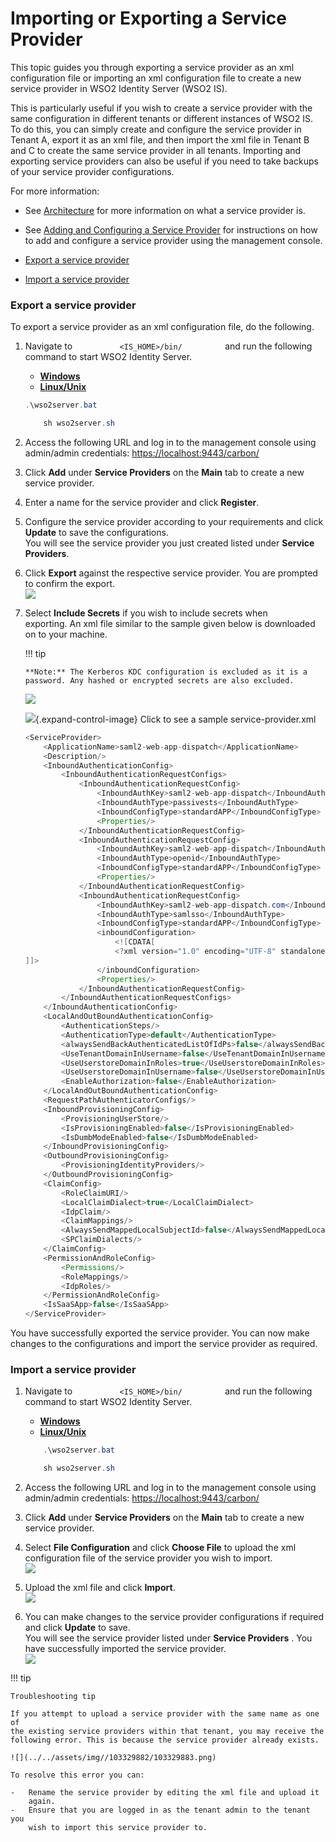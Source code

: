 # Importing or Exporting a Service Provider

This topic guides you through exporting a service provider as an xml
configuration file or importing an xml configuration file to create a
new service provider in WSO2 Identity Server (WSO2 IS).

This is particularly useful if you wish to create a service provider
with the same configuration in different tenants or different instances
of WSO2 IS. To do this, you can simply create and configure the service
provider in Tenant A, export it as an xml file, and then import the xml
file in Tenant B and C to create the same service provider in all
tenants. Importing and exporting service providers can also be useful if
you need to take backups of your service provider configurations.

For more information:

-   See
    [Architecture](Architecture_103329008.html#Architecture-Componentsofthearchitecture)
    for more information on what a service provider is.
-   See [Adding and Configuring a Service
    Provider](_Adding_and_Configuring_a_Service_Provider_) for
    instructions on how to add and configure a service provider using
    the management console.

-   [Export a service
    provider](#ImportingorExportingaServiceProvider-Exportaserviceprovider)
-   [Import a service
    provider](#ImportingorExportingaServiceProvider-Importaserviceprovider)

### Export a service provider

To export a service provider as an xml configuration file, do the
following.

1.  Navigate to `           <IS_HOME>/bin/          ` and run the
    following command to start WSO2 Identity Server.

    -   [**Windows**](#71c9b280327f4989aadcf36d700c6f3d)
    -   [**Linux/Unix**](#6cc50318e2ac49dbad31d8314f1d950e)

    ``` java
    .\wso2server.bat
    ```

    ``` java
        sh wso2server.sh
    ```

2.  Access the following URL and log in to the management console using
    admin/admin credentials: <https://localhost:9443/carbon/>

3.  Click **Add** under **Service Providers** on the **Main** tab to
    create a new service provider.
4.  Enter a name for the service provider and click **Register**.
5.  Configure the service provider according to your requirements and
    click **Update** to save the configurations.  
    You will see the service provider you just created listed under
    **Service Providers**.
6.  Click **Export** against the respective service provider. You are
    prompted to confirm the export.  
    ![](../../assets/img//103329882/103329888.png) 
7.  Select **Include Secrets** if you wish to include secrets when
    exporting. An xml file similar to the sample given below is
    downloaded on to your machine.

    !!! tip
    
        **Note:** The Kerberos KDC configuration is excluded as it is a
        password. Any hashed or encrypted secrets are also excluded.
    

    ![](../../assets/img//103329882/103329887.png) 

    ![](images/icons/grey_arrow_down.png){.expand-control-image} Click
    to see a sample service-provider.xml

    ``` java
    <ServiceProvider>
        <ApplicationName>saml2-web-app-dispatch</ApplicationName>
        <Description/>
        <InboundAuthenticationConfig>
            <InboundAuthenticationRequestConfigs>
                <InboundAuthenticationRequestConfig>
                    <InboundAuthKey>saml2-web-app-dispatch</InboundAuthKey>
                    <InboundAuthType>passivests</InboundAuthType>
                    <InboundConfigType>standardAPP</InboundConfigType>
                    <Properties/>
                </InboundAuthenticationRequestConfig>
                <InboundAuthenticationRequestConfig>
                    <InboundAuthKey>saml2-web-app-dispatch</InboundAuthKey>
                    <InboundAuthType>openid</InboundAuthType>
                    <InboundConfigType>standardAPP</InboundConfigType>
                    <Properties/>
                </InboundAuthenticationRequestConfig>
                <InboundAuthenticationRequestConfig>
                    <InboundAuthKey>saml2-web-app-dispatch.com</InboundAuthKey>
                    <InboundAuthType>samlsso</InboundAuthType>
                    <InboundConfigType>standardAPP</InboundConfigType>
                    <inboundConfiguration>
                        <![CDATA[
                        <?xml version="1.0" encoding="UTF-8" standalone="yes"?><samlssoServiceProviderDTO><issuer>saml2-web-app-dispatch.com</issuer><assertionConsumerUrls><assertionConsumerUrl>http://localhost.com:8080/saml2-web-app-dispatch.com/consumer</assertionConsumerUrl></assertionConsumerUrls><defaultAssertionConsumerUrl>http://localhost.com:8080/saml2-web-app-dispatch.com/consumer</defaultAssertionConsumerUrl><certAlias>wso2carbon</certAlias><loginPageURL></loginPageURL><attributeConsumingServiceIndex></attributeConsumingServiceIndex><doSingleLogout>true</doSingleLogout><doSignAssertions>true</doSignAssertions><doSignResponse>true</doSignResponse><requestedClaims/><requestedAudiences/><requestedRecipients/><enableAttributeProfile>false</enableAttributeProfile><isAssertionQueryRequestProfileEnabled>false</isAssertionQueryRequestProfileEnabled><enableAttributesByDefault>false</enableAttributesByDefault><nameIDFormat>urn/oasis/names/tc/SAML/1.1/nameid-format/emailAddress</nameIDFormat><idPInitSSOEnabled>false</idPInitSSOEnabled><idPInitSLOEnabled>false</idPInitSLOEnabled><idpInitSLOReturnToURLs/><doEnableEncryptedAssertion>false</doEnableEncryptedAssertion><doValidateSignatureInRequests>true</doValidateSignatureInRequests><signingAlgorithmURI>http://www.w3.org/2000/09/xmldsig#rsa-sha1</signingAlgorithmURI><digestAlgorithmURI>http://www.w3.org/2000/09/xmldsig#sha1</digestAlgorithmURI><assertionEncryptionAlgorithmURI>http://www.w3.org/2001/04/xmlenc#aes256-cbc</assertionEncryptionAlgorithmURI><keyEncryptionAlgorithmURI>http://www.w3.org/2001/04/xmlenc#rsa-oaep-mgf1p</keyEncryptionAlgorithmURI><enableSAML2ArtifactBinding>false</enableSAML2ArtifactBinding><doValidateSignatureInArtifactResolve>false</doValidateSignatureInArtifactResolve></samlssoServiceProviderDTO>
    ]]>
                    </inboundConfiguration>
                    <Properties/>
                </InboundAuthenticationRequestConfig>
            </InboundAuthenticationRequestConfigs>
        </InboundAuthenticationConfig>
        <LocalAndOutBoundAuthenticationConfig>
            <AuthenticationSteps/>
            <AuthenticationType>default</AuthenticationType>
            <alwaysSendBackAuthenticatedListOfIdPs>false</alwaysSendBackAuthenticatedListOfIdPs>
            <UseTenantDomainInUsername>false</UseTenantDomainInUsername>
            <UseUserstoreDomainInRoles>true</UseUserstoreDomainInRoles>
            <UseUserstoreDomainInUsername>false</UseUserstoreDomainInUsername>
            <EnableAuthorization>false</EnableAuthorization>
        </LocalAndOutBoundAuthenticationConfig>
        <RequestPathAuthenticatorConfigs/>
        <InboundProvisioningConfig>
            <ProvisioningUserStore/>
            <IsProvisioningEnabled>false</IsProvisioningEnabled>
            <IsDumbModeEnabled>false</IsDumbModeEnabled>
        </InboundProvisioningConfig>
        <OutboundProvisioningConfig>
            <ProvisioningIdentityProviders/>
        </OutboundProvisioningConfig>
        <ClaimConfig>
            <RoleClaimURI/>
            <LocalClaimDialect>true</LocalClaimDialect>
            <IdpClaim/>
            <ClaimMappings/>
            <AlwaysSendMappedLocalSubjectId>false</AlwaysSendMappedLocalSubjectId>
            <SPClaimDialects/>
        </ClaimConfig>
        <PermissionAndRoleConfig>
            <Permissions/>
            <RoleMappings/>
            <IdpRoles/>
        </PermissionAndRoleConfig>
        <IsSaaSApp>false</IsSaaSApp>
    </ServiceProvider>
    ```

You have successfully exported the service provider. You can now make
changes to the configurations and import the service provider as
required.

### Import a service provider

1.  Navigate to `           <IS_HOME>/bin/          ` and run the
    following command to start WSO2 Identity Server.

    -   [**Windows**](#69ffa1ac05b840adb83cf42e64e35599)
    -   [**Linux/Unix**](#8104384f1f17441e84e11a100740e934)

    ``` java
        .\wso2server.bat
    ```

    ``` java
        sh wso2server.sh
    ```

2.  Access the following URL and log in to the management console using
    admin/admin credentials: <https://localhost:9443/carbon/>

3.  Click **Add** under **Service Providers** on the **Main** tab to
    create a new service provider.
4.  Select **File Configuration** and click **Choose File** to upload
    the xml configuration file of the service provider you wish to
    import.  
    ![](../../assets/img//103329882/103329886.png) 
5.  Upload the xml file and click **Import**.  
    ![](../../assets/img//103329882/103329885.png) 
6.  You can make changes to the service provider configurations if
    required and click **Update** to save.  
    You will see the service provider listed under **Service Providers**
    . You have successfully imported the service provider.  
    ![](../../assets/img//103329882/103329884.png) 

!!! tip
    
    Troubleshooting tip
    
    If you attempt to upload a service provider with the same name as one of
    the existing service providers within that tenant, you may receive the
    following error. This is because the service provider already exists.
    
    ![](../../assets/img//103329882/103329883.png) 
    
    To resolve this error you can:
    
    -   Rename the service provider by editing the xml file and upload it
        again.
    -   Ensure that you are logged in as the tenant admin to the tenant you
        wish to import this service provider to.
    
